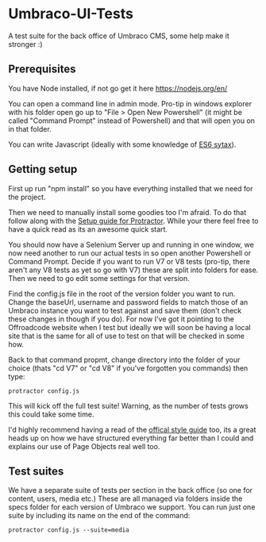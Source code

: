 # Umbraco-UI-Tests

A test suite for the back office of Umbraco CMS, some help make it stronger :)

## Prerequisites

You have Node installed, if not go get it here https://nodejs.org/en/

You can open a command line in admin mode. Pro-tip in windows explorer with his folder open go up to "File > Open New Powershell" (it might be called "Command Prompt" instead of Powershell) and that will open you on in that folder.

You can write Javascript (ideally with some knowledge of [ES6 sytax](http://es6-features.org/)).

## Getting setup

First up run "npm install" so you have everything installed that we need for the project.

Then we need to manually install some goodies too I'm afraid. To do that follow along with the [Setup guide for Protractor](http://www.protractortest.org/#/tutorial#setup). While your there feel free to have a quick read as its an awesome quick start.

You should now have a Selenium Server up and running in one window, we now need another to run our actual tests in so open another Powershell or Command Prompt. Decide if you want to run V7 or V8 tests (pro-tip, there aren't any V8 tests as yet so go with V7) these are split into folders for ease. Then we need to go edit some settings for that version. 

Find the config.js file in the root of the version folder you want to run. Change the baseUrl, username and password fields to match those of an Umbraco instance you want to test against and save them (don't check these changes in though if you do). For now I've got it pointing to the Offroadcode website when I test but ideally we will soon be having a local site that is the same for all of use to test on that will be checked in some how.

Back to that command propmt, change directory into the folder of your choice (thats "cd V7" or "cd V8" if you've forgotten you commands) then type:

    protractor config.js

This will kick off the full test suite! Warning, as the number of tests grows this could take some time.

I'd highly recommend having a read of the [offical style guide](http://www.protractortest.org/#/style-guide) too, its a great heads up on how we have structured everything far better than I could and explains our use of Page Objects real well too.

## Test suites

We have a separate suite of tests per section in the back office (so one for content, users, media etc.) These are all managed via folders inside the specs folder for each version of Umbraco we support. You can run just one suite by including its name on the end of the command:

    protractor config.js --suite=media
